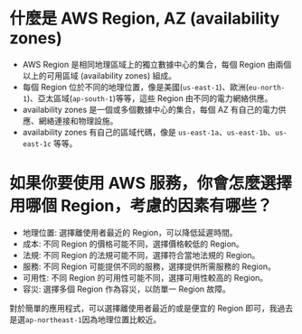# 什麼是 AWS Region, AZ (availability zones)

- AWS Region 是相同地理區域上的獨立數據中心的集合，每個 Region 由兩個以上的可用區域 (availability zones) 組成。
- 每個 Region 位於不同的地理位置，像是美國(`us-east-1`)、歐洲(`eu-north-1`)、亞太區域(`ap-south-1`)等等，這些 Region 由不同的電力網絡供應。
- availability zones 是一個或多個數據中心的集合，每個 AZ 有自己的電力供應、網絡連接和物理設施。
- availability zones 有自己的區域代碼，像是 `us-east-1a`、`us-east-1b`、`us-east-1c` 等等。

# 如果你要使用 AWS 服務，你會怎麼選擇用哪個 Region，考慮的因素有哪些？

- 地理位置: 選擇離使用者最近的 Region，可以降低延遲時間。
- 成本: 不同 Region 的價格可能不同，選擇價格較低的 Region。
- 法規: 不同 Region 的法規可能不同，選擇符合當地法規的 Region。
- 服務: 不同 Region 可能提供不同的服務，選擇提供所需服務的 Region。
- 可用性: 不同 Region 的可用性可能不同，選擇可用性較高的 Region。
- 容災: 選擇多個 Region 作為容災，以防單一 Region 故障。

對於簡單的應用程式，可以選擇離使用者最近的或是便宜的 Region 即可，我過去是選`ap-northeast-1`因為地理位置比較近。
